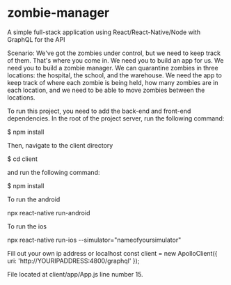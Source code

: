 # zombie-manager
A simple full-stack application using React/React-Native/Node with GraphQL for the API 

Scenario:
We've got the zombies under control, but we need to keep track of them. That's where you come in. We need you to build an app for us. We need you to build a zombie manager. We can quarantine zombies in three locations: the hospital, the school, and the warehouse. We need the app to keep track of where each zombie is being held, how many zombies are in each location, and we need to be able to move zombies between the locations.


To run this project, you need to add the back-end and front-end dependencies. In the root of the project server, run the following command:

$ npm install

Then, navigate to the client directory

$ cd client

and run the following command:

$ npm install

To run the android

npx react-native run-android

To run the ios

npx react-native run-ios --simulator="nameofyoursimulator"

Fill out your own ip address or localhost
const client = new ApolloClient({ uri: 'http://YOURIPADDRESS:4800/graphql' });

File located at client/app/App.js line number 15.
